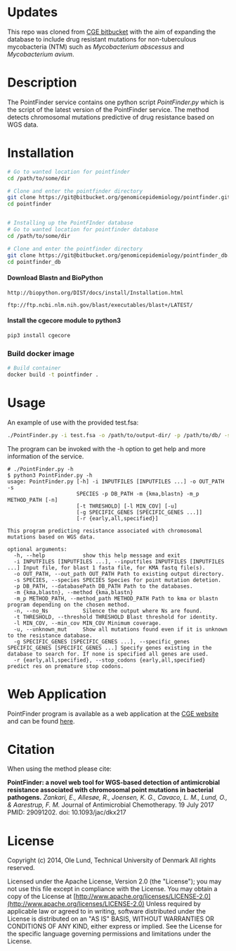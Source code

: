 # Updates

This repo was cloned from [CGE bitbucket](https://bitbucket.org/genomicepidemiology/workspace/projects/CGE) with the aim of expanding the database to include drug resistant mutations for non-tuberculous mycobacteria (NTM) such as *Mycobacterium abscessus* and *Mycobacterium avium*.

# Description

The PointFinder service contains one python script *PointFinder.py* which is the script of the latest version of the PointFinder service. The method detects chromosomal mutations predictive of drug resistance based on WGS data.

# Installation

```bash
# Go to wanted location for pointfinder
cd /path/to/some/dir

# Clone and enter the pointfinder directory
git clone https://git@bitbucket.org/genomicepidemiology/pointfinder.git
cd pointfinder


# Installing up the PointFInder database
# Go to wanted location for pointfinder database
cd /path/to/some/dir

# Clone and enter the pointfinder directory
git clone https://git@bitbucket.org/genomicepidemiology/pointfinder_db.git
cd pointfinder_db

```

#### Download Blastn and BioPython
```url
http://biopython.org/DIST/docs/install/Installation.html
```
```url
ftp://ftp.ncbi.nlm.nih.gov/blast/executables/blast+/LATEST/
```
#### Install the cgecore module to python3
```bash
pip3 install cgecore
```

### Build docker image
```bash
# Build container
docker build -t pointfinder .
```

# Usage
An example of use with the provided test.fsa: 
```bash
./PointFinder.py -i test.fsa -o /path/to/output-dir/ -p /path/to/db/ -s escherichia_coli -m blastn -m_p /path/to/blastn
```

The program can be invoked with the -h option to get help and more information of the service.

```
# ./PointFinder.py -h
$ python3 PointFinder.py -h
usage: PointFinder.py [-h] -i INPUTFILES [INPUTFILES ...] -o OUT_PATH -s
                      SPECIES -p DB_PATH -m {kma,blastn} -m_p METHOD_PATH [-n]
                      [-t THRESHOLD] [-l MIN_COV] [-u]
                      [-g SPECIFIC_GENES [SPECIFIC_GENES ...]]
                      [-r {early,all,specified}]

This program predicting resistance associated with chromosomal mutations based on WGS data.

optional arguments:
  -h, --help            show this help message and exit
  -i INPUTFILES [INPUTFILES ...], --inputfiles INPUTFILES [INPUTFILES ...] Input file, for blast 1 fasta file, for KMA fastq file(s).
  -o OUT_PATH, --out_path OUT_PATH Path to existing output directory.
  -s SPECIES, --species SPECIES Species for point mutation detetion.
  -p DB_PATH, --databasePath DB_PATH Path to the databases.
  -m {kma,blastn}, --method {kma,blastn}
  -m_p METHOD_PATH, --method_path METHOD_PATH Path to kma or blastn program depending on the chosen method.
  -n, --no_Ns           Silence the output where Ns are found.
  -t THRESHOLD, --threshold THRESHOLD Blast threshold for identity.
  -l MIN_COV, --min_cov MIN_COV Minimum coverage.
  -u, --unknown_mut     Show all mutations found even if it is unknown to the resistance database.
  -g SPECIFIC_GENES [SPECIFIC_GENES ...], --specific_genes SPECIFIC_GENES [SPECIFIC_GENES ...] Specify genes existing in the database to search for. If none is specified all genes are used.
  -r {early,all,specified}, --stop_codons {early,all,specified} predict res on premature stop codons.
```


# Web Application

PointFinder program is available as a web application at the [CGE website](http://www.genomicepidemiology.org/) and can be found [here](https://cge.cbs.dtu.dk/services/ResFinder/).


# Citation

When using the method please cite:

**PointFinder: a novel web tool for WGS-based detection of antimicrobial resistance associated with chromosomal point mutations in bacterial pathogens.**
*Zankari, E., Allesøe, R., Joensen, K. G., Cavaco, L. M., Lund, O., & Aarestrup, F. M.*
Journal of Antimicrobial Chemotherapy. 19 July 2017
PMID: 29091202. doi: 10.1093/jac/dkx217

# License

Copyright (c) 2014, Ole Lund, Technical University of Denmark All rights reserved.

Licensed under the Apache License, Version 2.0 (the "License"); you may not use this file except in compliance with the License. You may obtain a copy of the License at [http://www.apache.org/licenses/LICENSE-2.0](http://www.apache.org/licenses/LICENSE-2.0) Unless required by applicable law or agreed to in writing, software distributed under the License is distributed on an "AS IS" BASIS, WITHOUT WARRANTIES OR CONDITIONS OF ANY KIND, either express or implied. See the License for the specific language governing permissions and limitations under the License.
